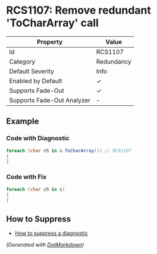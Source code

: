 # RCS1107: Remove redundant 'ToCharArray' call

| Property                    | Value      |
| --------------------------- | ---------- |
| Id                          | RCS1107    |
| Category                    | Redundancy |
| Default Severity            | Info       |
| Enabled by Default          | &#x2713;   |
| Supports Fade\-Out          | &#x2713;   |
| Supports Fade\-Out Analyzer | \-         |

## Example

### Code with Diagnostic

```csharp
foreach (char ch in s.ToCharArray()) // RCS1107
{
}
```

### Code with Fix

```csharp
foreach (char ch in s)
{
}
```

## How to Suppress

* [How to suppress a diagnostic](../HowToConfigureAnalyzers.md#how-to-suppress-a-diagnostic)

*\(Generated with [DotMarkdown](http://github.com/JosefPihrt/DotMarkdown)\)*